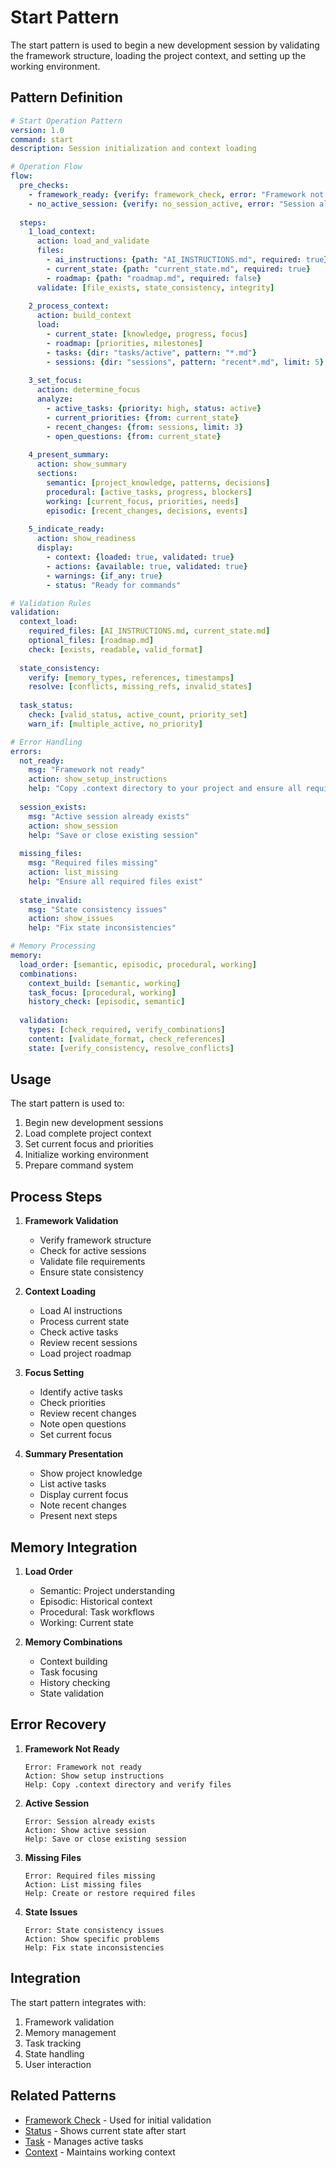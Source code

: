 # Start Pattern

The start pattern is used to begin a new development session by validating the framework structure, loading the project context, and setting up the working environment.

## Pattern Definition

```yaml
# Start Operation Pattern
version: 1.0
command: start
description: Session initialization and context loading

# Operation Flow
flow:
  pre_checks:
    - framework_ready: {verify: framework_check, error: "Framework not ready"}
    - no_active_session: {verify: no_session_active, error: "Session already active"}
  
  steps:
    1_load_context:
      action: load_and_validate
      files:
        - ai_instructions: {path: "AI_INSTRUCTIONS.md", required: true}
        - current_state: {path: "current_state.md", required: true}
        - roadmap: {path: "roadmap.md", required: false}
      validate: [file_exists, state_consistency, integrity]
    
    2_process_context:
      action: build_context
      load:
        - current_state: [knowledge, progress, focus]
        - roadmap: [priorities, milestones]
        - tasks: {dir: "tasks/active", pattern: "*.md"}
        - sessions: {dir: "sessions", pattern: "recent*.md", limit: 5}
    
    3_set_focus:
      action: determine_focus
      analyze:
        - active_tasks: {priority: high, status: active}
        - current_priorities: {from: current_state}
        - recent_changes: {from: sessions, limit: 3}
        - open_questions: {from: current_state}
    
    4_present_summary:
      action: show_summary
      sections:
        semantic: [project_knowledge, patterns, decisions]
        procedural: [active_tasks, progress, blockers]
        working: [current_focus, priorities, needs]
        episodic: [recent_changes, decisions, events]
    
    5_indicate_ready:
      action: show_readiness
      display:
        - context: {loaded: true, validated: true}
        - actions: {available: true, validated: true}
        - warnings: {if_any: true}
        - status: "Ready for commands"

# Validation Rules
validation:
  context_load:
    required_files: [AI_INSTRUCTIONS.md, current_state.md]
    optional_files: [roadmap.md]
    check: [exists, readable, valid_format]
  
  state_consistency:
    verify: [memory_types, references, timestamps]
    resolve: [conflicts, missing_refs, invalid_states]
  
  task_status:
    check: [valid_status, active_count, priority_set]
    warn_if: [multiple_active, no_priority]

# Error Handling
errors:
  not_ready: 
    msg: "Framework not ready"
    action: show_setup_instructions
    help: "Copy .context directory to your project and ensure all required files exist"
  
  session_exists:
    msg: "Active session already exists"
    action: show_session
    help: "Save or close existing session"
  
  missing_files:
    msg: "Required files missing"
    action: list_missing
    help: "Ensure all required files exist"
  
  state_invalid:
    msg: "State consistency issues"
    action: show_issues
    help: "Fix state inconsistencies"

# Memory Processing
memory:
  load_order: [semantic, episodic, procedural, working]
  combinations:
    context_build: [semantic, working]
    task_focus: [procedural, working]
    history_check: [episodic, semantic]
  
  validation:
    types: [check_required, verify_combinations]
    content: [validate_format, check_references]
    state: [verify_consistency, resolve_conflicts]
```

## Usage

The start pattern is used to:
1. Begin new development sessions
2. Load complete project context
3. Set current focus and priorities
4. Initialize working environment
5. Prepare command system

## Process Steps

1. **Framework Validation**
   - Verify framework structure
   - Check for active sessions
   - Validate file requirements
   - Ensure state consistency

2. **Context Loading**
   - Load AI instructions
   - Process current state
   - Check active tasks
   - Review recent sessions
   - Load project roadmap

3. **Focus Setting**
   - Identify active tasks
   - Check priorities
   - Review recent changes
   - Note open questions
   - Set current focus

4. **Summary Presentation**
   - Show project knowledge
   - List active tasks
   - Display current focus
   - Note recent changes
   - Present next steps

## Memory Integration

1. **Load Order**
   - Semantic: Project understanding
   - Episodic: Historical context
   - Procedural: Task workflows
   - Working: Current state

2. **Memory Combinations**
   - Context building
   - Task focusing
   - History checking
   - State validation

## Error Recovery

1. **Framework Not Ready**
   ```
   Error: Framework not ready
   Action: Show setup instructions
   Help: Copy .context directory and verify files
   ```

2. **Active Session**
   ```
   Error: Session already exists
   Action: Show active session
   Help: Save or close existing session
   ```

3. **Missing Files**
   ```
   Error: Required files missing
   Action: List missing files
   Help: Create or restore required files
   ```

4. **State Issues**
   ```
   Error: State consistency issues
   Action: Show specific problems
   Help: Fix state inconsistencies
   ```

## Integration

The start pattern integrates with:
1. Framework validation
2. Memory management
3. Task tracking
4. State handling
5. User interaction

## Related Patterns

- [Framework Check](framework_check.md) - Used for initial validation
- [Status](status.md) - Shows current state after start
- [Task](task.md) - Manages active tasks
- [Context](context.md) - Maintains working context 